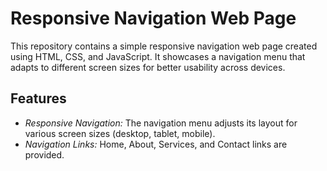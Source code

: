# Responsive Navigation Web Page

This repository contains a simple responsive navigation web page created using HTML, CSS, and JavaScript. It showcases a navigation menu that adapts to different screen sizes for better usability across devices.

## Features

- *Responsive Navigation:* The navigation menu adjusts its layout for various screen sizes (desktop, tablet, mobile).
- *Navigation Links:* Home, About, Services, and Contact links are provided.
